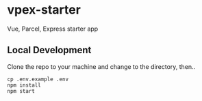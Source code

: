 # vpex-starter
Vue, Parcel, Express starter app

## Local Development
Clone the repo to your machine and change to the directory, then..
```
cp .env.example .env
npm install
npm start
```
